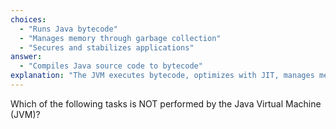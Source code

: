 ```yaml
---
choices:
  - "Runs Java bytecode"
  - "Manages memory through garbage collection"
  - "Secures and stabilizes applications"
answer:
  - "Compiles Java source code to bytecode"
explanation: "The JVM executes bytecode, optimizes with JIT, manages memory, and handles security—but does not compile Java source code."
---
```


Which of the following tasks is NOT performed by the Java Virtual Machine (JVM)?
